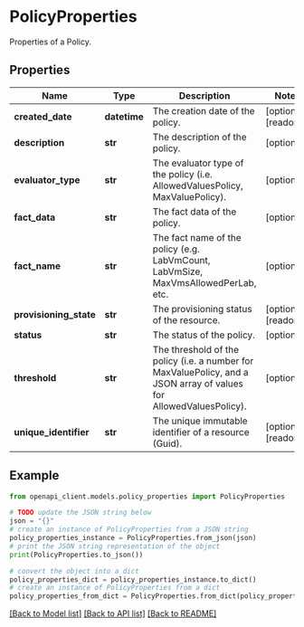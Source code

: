 # PolicyProperties

Properties of a Policy.

## Properties

Name | Type | Description | Notes
------------ | ------------- | ------------- | -------------
**created_date** | **datetime** | The creation date of the policy. | [optional] [readonly] 
**description** | **str** | The description of the policy. | [optional] 
**evaluator_type** | **str** | The evaluator type of the policy (i.e. AllowedValuesPolicy, MaxValuePolicy). | [optional] 
**fact_data** | **str** | The fact data of the policy. | [optional] 
**fact_name** | **str** | The fact name of the policy (e.g. LabVmCount, LabVmSize, MaxVmsAllowedPerLab, etc. | [optional] 
**provisioning_state** | **str** | The provisioning status of the resource. | [optional] [readonly] 
**status** | **str** | The status of the policy. | [optional] 
**threshold** | **str** | The threshold of the policy (i.e. a number for MaxValuePolicy, and a JSON array of values for AllowedValuesPolicy). | [optional] 
**unique_identifier** | **str** | The unique immutable identifier of a resource (Guid). | [optional] [readonly] 

## Example

```python
from openapi_client.models.policy_properties import PolicyProperties

# TODO update the JSON string below
json = "{}"
# create an instance of PolicyProperties from a JSON string
policy_properties_instance = PolicyProperties.from_json(json)
# print the JSON string representation of the object
print(PolicyProperties.to_json())

# convert the object into a dict
policy_properties_dict = policy_properties_instance.to_dict()
# create an instance of PolicyProperties from a dict
policy_properties_from_dict = PolicyProperties.from_dict(policy_properties_dict)
```
[[Back to Model list]](../README.md#documentation-for-models) [[Back to API list]](../README.md#documentation-for-api-endpoints) [[Back to README]](../README.md)


